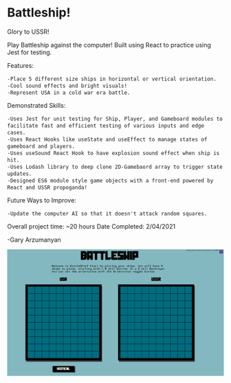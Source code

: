 # Battleship!

Glory to USSR!

Play Battleship against the computer! Built using React to practice using Jest for testing.

Features:

    -Place 5 different size ships in horizontal or vertical orientation.
    -Cool sound effects and bright visuals!
    -Represent USA in a cold war era battle.

Demonstrated Skills:

    -Uses Jest for unit testing for Ship, Player, and Gameboard modules to facilitate fast and efficient testing of various inputs and edge cases.
    -Uses React Hooks like useState and useEffect to manage states of gameboard and players.
    -Uses useSound React Hook to have explosion sound effect when ship is hit.
    -Uses Lodash library to deep clone 2D-Gamebaord array to trigger state updates.
    -Designed ES6 module style game objects with a front-end powered by React and USSR propoganda!

Future Ways to Improve:

    -Update the computer AI so that it doesn't attack random squares.

Overall project time: ~20 hours
Date Completed: 2/04/2021

-Gary Arzumanyan

![Sample Gif](src/images/battleship-sample.gif)
